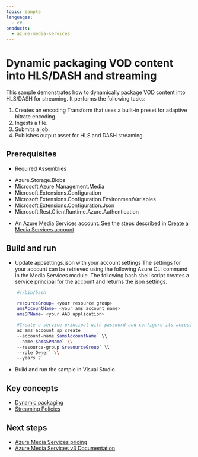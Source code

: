 ```yaml
---
topic: sample
languages:
  - c#
products:
  - azure-media-services
---
```


# Dynamic packaging VOD content into HLS/DASH and streaming

This sample demonstrates how to dynamically package VOD content into HLS/DASH for streaming. It performs the following tasks:
1. Creates an encoding Transform that uses a built-in preset for adaptive bitrate encoding.
1. Ingests a file.
1. Submits a job.
1. Publishes output asset for HLS and DASH streaming.

## Prerequisites

* Required Assemblies

- Azure.Storage.Blobs
- Microsoft.Azure.Management.Media
- Microsoft.Extensions.Configuration
- Microsoft.Extensions.Configuration.EnvironmentVariables
- Microsoft.Extensions.Configuration.Json
- Microsoft.Rest.ClientRuntime.Azure.Authentication

* An Azure Media Services account. See the steps described in [Create a Media Services account](https://docs.microsoft.com/azure/media-services/latest/create-account-cli-quickstart).

## Build and run

* Update appsettings.json with your account settings The settings for your account can be retrieved using the following Azure CLI command in the Media Services module. The following bash shell script creates a service principal for the account and returns the json settings.

```bash
    #!/bin/bash

    resourceGroup= <your resource group>
    amsAccountName= <your ams account name>
    amsSPName= <your AAD application>

    #Create a service principal with password and configure its access to an Azure Media Services account.
    az ams account sp create
    --account-name $amsAccountName` \\
    --name $amsSPName` \\
    --resource-group $resourceGroup` \\
    --role Owner` \\
    --years 2`
```

* Build and run the sample in Visual Studio

## Key concepts

* [Dynamic packaging](https://docs.microsoft.com/azure/media-services/latest/dynamic-packaging-overview)
* [Streaming Policies](https://docs.microsoft.com/azure/media-services/latest/streaming-policy-concept)

## Next steps

- [Azure Media Services pricing](https://azure.microsoft.com/pricing/details/media-services/)
- [Azure Media Services v3 Documentation](https://docs.microsoft.com/azure/media-services/latest/)
